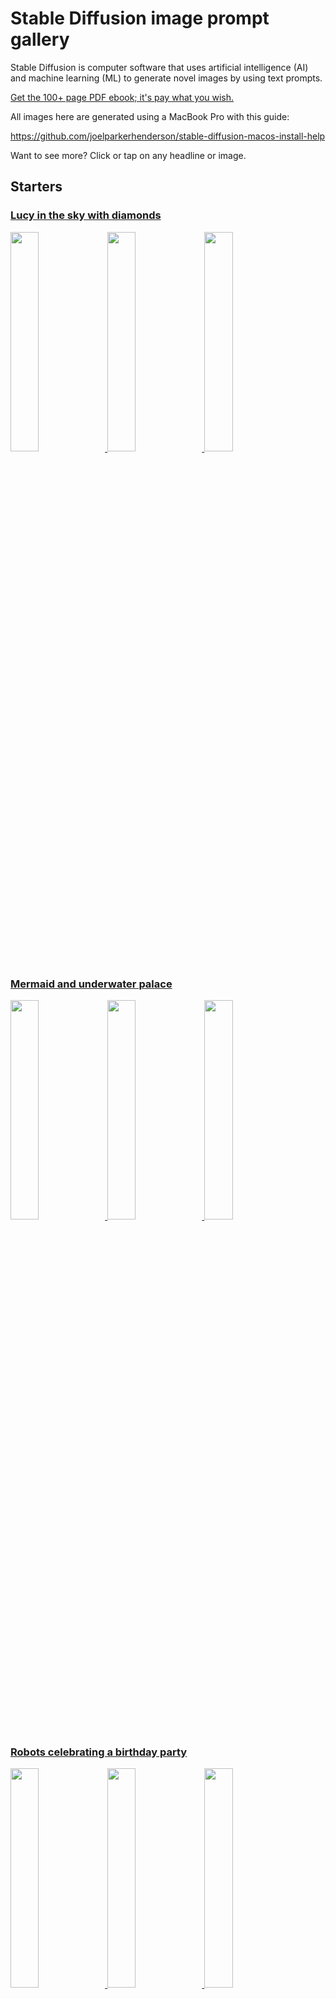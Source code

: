 # Stable Diffusion image prompt gallery

Stable Diffusion is computer software that uses artificial intelligence (AI)
and machine learning (ML) to generate novel images by using text prompts.

[Get the 100+ page PDF ebook; it's pay what you wish.](https://joelparkerhenderson.gumroad.com/stable-diffusion-image-prompt-gallery-book)

All images here are generated using a MacBook Pro with this guide:

https://github.com/joelparkerhenderson/stable-diffusion-macos-install-help

Want to see more? Click or tap on any headline or image.


## Starters


### [Lucy in the sky with diamonds](groups/lucy-in-the-sky-with-diamonds-the-beatles)

<a href="groups/lucy-in-the-sky-with-diamonds-the-beatles"><img loading="lazy" width="30%" src="groups/lucy-in-the-sky-with-diamonds-the-beatles/1.png">&nbsp;<img loading="lazy" width="30%" src="groups/lucy-in-the-sky-with-diamonds-the-beatles/2.png">&nbsp;<img loading="lazy" width="30%" src="groups/lucy-in-the-sky-with-diamonds-the-beatles/3.png"></a>


### [Mermaid and underwater palace](groups/mermaid-and-underwater-palace)

<a href="groups/mermaid-and-underwater-palace"><img loading="lazy" width="30%" src="groups/mermaid-and-underwater-palace/1.png">&nbsp;<img loading="lazy" width="30%" src="groups/mermaid-and-underwater-palace/2.png">&nbsp;<img loading="lazy" width="30%" src="groups/mermaid-and-underwater-palace/3.png"></a>


### [Robots celebrating a birthday party](groups/robots-celebrating-a-birthday-party)

<a href="groups/robots-celebrating-a-birthday-party"><img loading="lazy" width="30%" src="groups/robots-celebrating-a-birthday-party/1.png">&nbsp;<img loading="lazy" width="30%" src="groups/robots-celebrating-a-birthday-party/2.png">&nbsp;<img loading="lazy" width="30%" src="groups/robots-celebrating-a-birthday-party/3.png"></a>


### [Comic book superhero battling evil](groups/comic-book-superhero-battling-evil)

<a href="groups/comic-book-superhero-battling-evil"><img loading="lazy" width="30%" src="groups/comic-book-superhero-battling-evil/1.png">&nbsp;<img loading="lazy" width="30%" src="groups/comic-book-superhero-battling-evil/2.png">&nbsp;<img loading="lazy" width="30%" src="groups/comic-book-superhero-battling-evil/3.png"></a>


### [Redhead goddess with poodle in the style of Klimt](groups/redhead-goddess-with-poodle-in-the-style-of-klimt)

<a href="groups/redhead-goddess-with-poodle-in-the-style-of-klimt"><img loading="lazy" width="30%" src="groups/redhead-goddess-with-poodle-in-the-style-of-klimt/1.png">&nbsp;<img loading="lazy" width="30%" src="groups/redhead-goddess-with-poodle-in-the-style-of-klimt/2.png">&nbsp;<img loading="lazy" width="30%" src="groups/redhead-goddess-with-poodle-in-the-style-of-klimt/3.png"></a>


### [Flying dragon breathing fire](groups/flying-dragon-breathing-fire)

<a href="groups/flying-dragon-breathing-fire"><img loading="lazy" width="30%" src="groups/flying-dragon-breathing-fire/1.png">&nbsp;<img loading="lazy" width="30%" src="groups/flying-dragon-breathing-fire/2.png">&nbsp;<img loading="lazy" width="30%" src="groups/flying-dragon-breathing-fire/3.png"></a>


## Song mixing


### [Halo & Energy & Summer Renaissance (Beyoncé)](groups/halo-energy-summer-renaissance-beyonce)

<a href="groups/halo-energy-summer-renaissance-beyonce"><img loading="lazy" width="30%" src="groups/halo-energy-summer-renaissance-beyonce/1.png">&nbsp;<img loading="lazy" width="30%" src="groups/halo-energy-summer-renaissance-beyonce/2.png">&nbsp;<img loading="lazy" width="30%" src="groups/halo-energy-summer-renaissance-beyonce/3.png"></a>


### [Black Magic Woman & The Game Of Love (Santana)](groups/black-magic-woman-the-game-of-love-santana)

<a href="groups/black-magic-woman-the-game-of-love-santana"><img loading="lazy" width="30%" src="groups/black-magic-woman-the-game-of-love-santana/1.png">&nbsp;<img loading="lazy" width="30%" src="groups/black-magic-woman-the-game-of-love-santana/2.png">&nbsp;<img loading="lazy" width="30%" src="groups/black-magic-woman-the-game-of-love-santana/3.png"></a>


### [Amazing Grace & Day Dreaming (Aretha Franklin)](groups/amazing-grace-day-dreaming-aretha-franklin)

<a href="groups/amazing-grace-day-dreaming-aretha-franklin"><img loading="lazy" width="30%" src="groups/amazing-grace-day-dreaming-aretha-franklin/1.png">&nbsp;<img loading="lazy" width="30%" src="groups/amazing-grace-day-dreaming-aretha-franklin/2.png">&nbsp;<img loading="lazy" width="30%" src="groups/amazing-grace-day-dreaming-aretha-franklin/3.png"></a>


### [Mirrorball & Wonderland (Taylor Swift)](groups/mirrorball-wonderland-taylor-swift)

<a href="groups/mirrorball-wonderland-taylor-swift"><img loading="lazy" width="30%" src="groups/mirrorball-wonderland-taylor-swift/1.png">&nbsp;<img loading="lazy" width="30%" src="groups/mirrorball-wonderland-taylor-swift/2.png">&nbsp;<img loading="lazy" width="30%" src="groups/mirrorball-wonderland-taylor-swift/3.png"></a>


### [Yellow Submarine & Octopus's Garden (The Beatles)](groups/yellow-submarine-octopus-garden-the-beatles)

<a href="groups/yellow-submarine-octopus-garden-the-beatles"><img loading="lazy" width="30%" src="groups/yellow-submarine-octopus-garden-the-beatles/1.png">&nbsp;<img loading="lazy" width="30%" src="groups/yellow-submarine-octopus-garden-the-beatles/2.png">&nbsp;<img loading="lazy" width="30%" src="groups/yellow-submarine-octopus-garden-the-beatles/3.png"></a>


### [Just Dance & Perfect Illusion (Lady Gaga)](groups/just-dance-perfect-illusion-lady-gaga)

<a href="groups/just-dance-perfect-illusion-lady-gaga"><img loading="lazy" width="30%" src="groups/just-dance-perfect-illusion-lady-gaga/1.png">&nbsp;<img loading="lazy" width="30%" src="groups/just-dance-perfect-illusion-lady-gaga/2.png">&nbsp;<img loading="lazy" width="30%" src="groups/just-dance-perfect-illusion-lady-gaga/3.png"></a>


## Pretty flowers


### [Dragonfly with pretty flowers like paper collage](groups/dragonfly-with-pretty-flowers-like-paper-collage)

<a href="groups/dragonfly-with-pretty-flowers-like-paper-collage"><img loading="lazy" width="30%" src="groups/dragonfly-with-pretty-flowers-like-paper-collage/1.png">&nbsp;<img loading="lazy" width="30%" src="groups/dragonfly-with-pretty-flowers-like-paper-collage/2.png">&nbsp;<img loading="lazy" width="30%" src="groups/dragonfly-with-pretty-flowers-like-paper-collage/3.png"></a>


### [Hummingbird with pretty flowers like crayon drawing](groups/hummingbird-with-pretty-flowers-like-crayon-drawing)

<a href="groups/hummingbird-with-pretty-flowers-like-crayon-drawing"><img loading="lazy" width="30%" src="groups/hummingbird-with-pretty-flowers-like-crayon-drawing/1.png">&nbsp;<img loading="lazy" width="30%" src="groups/hummingbird-with-pretty-flowers-like-crayon-drawing/2.png">&nbsp;<img loading="lazy" width="30%" src="groups/hummingbird-with-pretty-flowers-like-crayon-drawing/3.png"></a>


### [Butterfly with pretty flowers like stained glass](groups/butterfly-with-pretty-flowers-like-stained-glass)

<a href="groups/butterfly-with-pretty-flowers-like-stained-glass"><img loading="lazy" width="30%" src="groups/butterfly-with-pretty-flowers-like-stained-glass/1.png">&nbsp;<img loading="lazy" width="30%" src="groups/butterfly-with-pretty-flowers-like-stained-glass/2.png">&nbsp;<img loading="lazy" width="30%" src="groups/butterfly-with-pretty-flowers-like-stained-glass/3.png"></a>


### [Honeybee with pretty flowers like oil painting](groups/honeybee-with-pretty-flowers-like-oil-painting)

<a href="groups/honeybee-with-pretty-flowers-like-oil-painting"><img loading="lazy" width="30%" src="groups/honeybee-with-pretty-flowers-like-oil-painting/1.png">&nbsp;<img loading="lazy" width="30%" src="groups/honeybee-with-pretty-flowers-like-oil-painting/2.png">&nbsp;<img loading="lazy" width="30%" src="groups/honeybee-with-pretty-flowers-like-oil-painting/3.png"></a>


### [Songbird with pretty flowers like tile mosaic](groups/songbird-with-pretty-flowers-like-tile-mosaic)

<a href="groups/songbird-with-pretty-flowers-like-tile-mosaic"><img loading="lazy" width="30%" src="groups/songbird-with-pretty-flowers-like-tile-mosaic/1.png">&nbsp;<img loading="lazy" width="30%" src="groups/songbird-with-pretty-flowers-like-tile-mosaic/2.png">&nbsp;<img loading="lazy" width="30%" src="groups/songbird-with-pretty-flowers-like-tile-mosaic/3.png"></a>


### [Parrot with pretty flowers like tile mosaic](groups/parrot-with-pretty-flowers-like-watercolor)

<a href="groups/parrot-with-pretty-flowers-like-watercolor"><img loading="lazy" width="30%" src="groups/parrot-with-pretty-flowers-like-watercolor/1.png">&nbsp;<img loading="lazy" width="30%" src="groups/parrot-with-pretty-flowers-like-watercolor/2.png">&nbsp;<img loading="lazy" width="30%" src="groups/parrot-with-pretty-flowers-like-watercolor/3.png"></a>


### [Ladybug with pretty flowers as cartoon](groups/ladybug-with-pretty-flowers-as-cartoon)

<a href="groups/ladybug-with-pretty-flowers-as-cartoon"><img loading="lazy" width="30%" src="groups/ladybug-with-pretty-flowers-as-cartoon/1.png">&nbsp;<img loading="lazy" width="30%" src="groups/ladybug-with-pretty-flowers-as-cartoon/2.png">&nbsp;<img loading="lazy" width="30%" src="groups/ladybug-with-pretty-flowers-as-cartoon/3.png"></a>


## People dancing


### [Electronica EDM festival with dancing people](groups/electronica-edm-festival-with-dancing-people)

<a href="groups/electronica-edm-festival-with-dancing-people"><img loading="lazy" width="30%" src="groups/electronica-edm-festival-with-dancing-people/1.png">&nbsp;<img loading="lazy" width="30%" src="groups/electronica-edm-festival-with-dancing-people/2.png">&nbsp;<img loading="lazy" width="30%" src="groups/electronica-edm-festival-with-dancing-people/3.png"></a>


### [Edwardian Ball with people dancing in costume](groups/edwardian-ball-with-people-dancing-in-costume)

<a href="groups/edwardian-ball-with-people-dancing-in-costume"><img loading="lazy" width="30%" src="groups/edwardian-ball-with-people-dancing-in-costume/1.png">&nbsp;<img loading="lazy" width="30%" src="groups/edwardian-ball-with-people-dancing-in-costume/2.png">&nbsp;<img loading="lazy" width="30%" src="groups/edwardian-ball-with-people-dancing-in-costume/3.png"></a>


## [Bollywood musical with dancing people singing songs](groups/bollywood-musical-with-dancing-people-singing-songs/montage-tile-3x3.png)

<a href="groups/bollywood-musical-with-dancing-people-singing-songs"><img loading="lazy" width="30%" src="groups/bollywood-musical-with-dancing-people-singing-songs/1.png">&nbsp;<img loading="lazy" width="30%" src="groups/bollywood-musical-with-dancing-people-singing-songs/2.png">&nbsp;<img loading="lazy" width="30%" src="groups/bollywood-musical-with-dancing-people-singing-songs/3.png"></a>


### [Burning Man art with dancing people at night](groups/burningman-art-with-dancing-people-at-night)

<a href="groups/burningman-art-with-dancing-people-at-night"><img loading="lazy" width="30%" src="groups/burningman-art-with-dancing-people-at-night/1.png">&nbsp;<img loading="lazy" width="30%" src="groups/burningman-art-with-dancing-people-at-night/2.png">&nbsp;<img loading="lazy" width="30%" src="groups/burningman-art-with-dancing-people-at-night/3.png"></a>


### [Holi festival of colors with dancing people in India](groups/holi-festival-of-colors-with-dancing-people-in-india)

<a href="groups/holi-festival-of-colors-with-dancing-people-in-india"><img loading="lazy" width="30%" src="groups/holi-festival-of-colors-with-dancing-people-in-india/1.png">&nbsp;<img loading="lazy" width="30%" src="groups/holi-festival-of-colors-with-dancing-people-in-india/2.png">&nbsp;<img loading="lazy" width="30%" src="groups/holi-festival-of-colors-with-dancing-people-in-india/3.png"></a>


### [Renaissance ball with dancing people doing a waltz](groups/renaissance-ball-with-dancing-people-doing-a-waltz)

<a href="groups/renaissance-ball-with-dancing-people-doing-a-waltz"><img loading="lazy" width="30%" src="groups/renaissance-ball-with-dancing-people-doing-a-waltz/1.png">&nbsp;<img loading="lazy" width="30%" src="groups/renaissance-ball-with-dancing-people-doing-a-waltz/2.png">&nbsp;<img loading="lazy" width="30%" src="groups/renaissance-ball-with-dancing-people-doing-a-waltz/3.png"></a>


## [Broadway musical with dancing people and singing](groups/broadway-musical-with-dancing-people-and-singing/montage-tile-3x3.png)

<a href="groups/broadway-musical-with-dancing-people-and-singing"><img loading="lazy" width="30%" src="groups/broadway-musical-with-dancing-people-and-singing/1.png">&nbsp;<img loading="lazy" width="30%" src="groups/broadway-musical-with-dancing-people-and-singing/2.png">&nbsp;<img loading="lazy" width="30%" src="groups/broadway-musical-with-dancing-people-and-singing/3.png"></a>


## Fantasy fiction


### [Unicorn galloping with rainbows](groups/unicorn-galloping-with-rainbows)

<a href="groups/unicorn-galloping-with-rainbows"><img loading="lazy" width="30%" src="groups/unicorn-galloping-with-rainbows/1.png">&nbsp;<img loading="lazy" width="30%" src="groups/unicorn-galloping-with-rainbows/2.png">&nbsp;<img loading="lazy" width="30%" src="groups/unicorn-galloping-with-rainbows/3.png"></a>


### [Lord of the Rings Rivendell fantasy forest](groups/lord-of-the-rings-rivendell-fantasy-forest)

<a href="groups/lord-of-the-rings-rivendell-fantasy-forest"><img loading="lazy" width="30%" src="groups/lord-of-the-rings-rivendell-fantasy-forest/1.png">&nbsp;<img loading="lazy" width="30%" src="groups/lord-of-the-rings-rivendell-fantasy-forest/2.png">&nbsp;<img loading="lazy" width="30%" src="groups/lord-of-the-rings-rivendell-fantasy-forest/3.png"></a>


### [Wizard with a magic wand casting a spell](groups/wizard-with-a-magic-wand-casting-a-spell)

<a href="groups/wizard-with-a-magic-wand-casting-a-spell"><img loading="lazy" width="30%" src="groups/wizard-with-a-magic-wand-casting-a-spell/1.png">&nbsp;<img loading="lazy" width="30%" src="groups/wizard-with-a-magic-wand-casting-a-spell/2.png">&nbsp;<img loading="lazy" width="30%" src="groups/wizard-with-a-magic-wand-casting-a-spell/3.png"></a>


### [Tarot card that can predict the future](groups/tarot-card-that-can-predict-the-future)

<a href="groups/tarot-card-that-can-predict-the-future"><img loading="lazy" width="30%" src="groups/tarot-card-that-can-predict-the-future/1.png">&nbsp;<img loading="lazy" width="30%" src="groups/tarot-card-that-can-predict-the-future/2.png">&nbsp;<img loading="lazy" width="30%" src="groups/tarot-card-that-can-predict-the-future/3.png"></a>


### [Pirate ship sails on ocean waves](groups/pirate-ship-sails-on-ocean-waves)

<a href="groups/pirate-ship-sails-on-ocean-waves"><img loading="lazy" width="30%" src="groups/pirate-ship-sails-on-ocean-waves/1.png">&nbsp;<img loading="lazy" width="30%" src="groups/pirate-ship-sails-on-ocean-waves/2.png">&nbsp;<img loading="lazy" width="30%" src="groups/pirate-ship-sails-on-ocean-waves/3.png"></a>


### [Legend of the Fountain of Youth](groups/legend-of-the-fountain-of-youth)

<a href="groups/legend-of-the-fountain-of-youth"><img loading="lazy" width="30%" src="groups/legend-of-the-fountain-of-youth/1.png">&nbsp;<img loading="lazy" width="30%" src="groups/legend-of-the-fountain-of-youth/2.png">&nbsp;<img loading="lazy" width="30%" src="groups/legend-of-the-fountain-of-youth/3.png"></a>


## Surrealist creatures


### [Surrealist sea creatures](groups/surrealist-sea-creatures)

<a href="groups/surrealist-sea-creatures"><img loading="lazy" width="30%" src="groups/surrealist-sea-creatures/1.png">&nbsp;<img loading="lazy" width="30%" src="groups/surrealist-sea-creatures/2.png">&nbsp;<img loading="lazy" width="30%" src="groups/surrealist-sea-creatures/3.png"></a>


### [Surrealist forest creatures](groups/surrealist-forest-creatures)

<a href="groups/surrealist-forest-creatures"><img loading="lazy" width="30%" src="groups/surrealist-forest-creatures/1.png">&nbsp;<img loading="lazy" width="30%" src="groups/surrealist-forest-creatures/2.png">&nbsp;<img loading="lazy" width="30%" src="groups/surrealist-forest-creatures/3.png"></a>


### [Surrealist sky creatures](groups/surrealist-sky-creatures)

<a href="groups/surrealist-sky-creatures"><img loading="lazy" width="30%" src="groups/surrealist-sky-creatures/1.png">&nbsp;<img loading="lazy" width="30%" src="groups/surrealist-sky-creatures/2.png">&nbsp;<img loading="lazy" width="30%" src="groups/surrealist-sky-creatures/3.png"></a>


### [Surrealist mountain creatures](groups/surrealist-mountain-creatures)

<a href="groups/surrealist-mountain-creatures"><img loading="lazy" width="30%" src="groups/surrealist-mountain-creatures/1.png">&nbsp;<img loading="lazy" width="30%" src="groups/surrealist-mountain-creatures/2.png">&nbsp;<img loading="lazy" width="30%" src="groups/surrealist-mountain-creatures/3.png"></a>


### [Surrealist desert creatures](groups/surrealist-desert-creatures)

<a href="groups/surrealist-desert-creatures"><img loading="lazy" width="30%" src="groups/surrealist-desert-creatures/1.png">&nbsp;<img loading="lazy" width="30%" src="groups/surrealist-desert-creatures/2.png">&nbsp;<img loading="lazy" width="30%" src="groups/surrealist-desert-creatures/3.png"></a>


### [Surrealist ice creatures](groups/surrealist-ice-creatures)

<a href="groups/surrealist-ice-creatures"><img loading="lazy" width="30%" src="groups/surrealist-ice-creatures/1.png">&nbsp;<img loading="lazy" width="30%" src="groups/surrealist-ice-creatures/2.png">&nbsp;<img loading="lazy" width="30%" src="groups/surrealist-ice-creatures/3.png"></a>


### [Surrealist space creatures](groups/surrealist-space-creatures)

<a href="groups/surrealist-space-creatures"><img loading="lazy" width="30%" src="groups/surrealist-space-creatures/1.png">&nbsp;<img loading="lazy" width="30%" src="groups/surrealist-space-creatures/2.png">&nbsp;<img loading="lazy" width="30%" src="groups/surrealist-space-creatures/3.png"></a>


## Animal in the style of an artist


### [Alexander Calder](groups/animal-in-the-style-of-alexander-calder)

<a href="groups/animal-in-the-style-of-alexander-calder"><img loading="lazy" width="30%" src="groups/animal-in-the-style-of-alexander-calder/1.png">&nbsp;<img loading="lazy" width="30%" src="groups/animal-in-the-style-of-alexander-calder/2.png">&nbsp;<img loading="lazy" width="30%" src="groups/animal-in-the-style-of-alexander-calder/3.png"></a>


### [Alma Thomas](groups/animal-in-the-style-of-alma-thomas)

<a href="groups/animal-in-the-style-of-alma-thomas"><img loading="lazy" width="30%" src="groups/animal-in-the-style-of-alma-thomas/1.png">&nbsp;<img loading="lazy" width="30%" src="groups/animal-in-the-style-of-alma-thomas/2.png">&nbsp;<img loading="lazy" width="30%" src="groups/animal-in-the-style-of-alma-thomas/3.png"></a>


### [Amrita Sher-Gil](groups/animal-in-the-style-of-amrita-sher-gil)

<a href="groups/animal-in-the-style-of-amrita-sher-gil"><img loading="lazy" width="30%" src="groups/animal-in-the-style-of-amrita-sher-gil/1.png">&nbsp;<img loading="lazy" width="30%" src="groups/animal-in-the-style-of-amrita-sher-gil/2.png">&nbsp;<img loading="lazy" width="30%" src="groups/animal-in-the-style-of-amrita-sher-gil/3.png"></a>


### [Artemisia Gentileschi](groups/animal-in-the-style-of-artemisia-gentileschi)

<a href="groups/animal-in-the-style-of-artemisia-gentileschi"><img loading="lazy" width="30%" src="groups/animal-in-the-style-of-artemisia-gentileschi/1.png">&nbsp;<img loading="lazy" width="30%" src="groups/animal-in-the-style-of-artemisia-gentileschi/2.png">&nbsp;<img loading="lazy" width="30%" src="groups/animal-in-the-style-of-artemisia-gentileschi/3.png"></a>


### [Berthe Morisot](groups/animal-in-the-style-of-berthe-morisot)

<a href="groups/animal-in-the-style-of-berthe-morisot"><img loading="lazy" width="30%" src="groups/animal-in-the-style-of-berthe-morisot/1.png">&nbsp;<img loading="lazy" width="30%" src="groups/animal-in-the-style-of-berthe-morisot/2.png">&nbsp;<img loading="lazy" width="30%" src="groups/animal-in-the-style-of-berthe-morisot/3.png"></a>


### [Catrin Welz-Stein](groups/animal-in-the-style-of-catrin-welz-stein)

<a href="groups/animal-in-the-style-of-catrin-welz-stein"><img loading="lazy" width="30%" src="groups/animal-in-the-style-of-catrin-welz-stein/1.png">&nbsp;<img loading="lazy" width="30%" src="groups/animal-in-the-style-of-catrin-welz-stein/2.png">&nbsp;<img loading="lazy" width="30%" src="groups/animal-in-the-style-of-catrin-welz-stein/3.png"></a>


### [Claude Monet](groups/animal-in-the-style-of-claude-monet)

<a href="groups/animal-in-the-style-of-claude-monet"><img loading="lazy" width="30%" src="groups/animal-in-the-style-of-claude-monet/1.png">&nbsp;<img loading="lazy" width="30%" src="groups/animal-in-the-style-of-claude-monet/2.png">&nbsp;<img loading="lazy" width="30%" src="groups/animal-in-the-style-of-claude-monet/3.png"></a>


### [Élisabeth Vigée Le Brun](groups/animal-in-the-style-of-elisabeth-vigee-le-brun)

<a href="groups/animal-in-the-style-of-elisabeth-vigee-le-brun"><img loading="lazy" width="30%" src="groups/animal-in-the-style-of-elisabeth-vigee-le-brun/1.png">&nbsp;<img loading="lazy" width="30%" src="groups/animal-in-the-style-of-elisabeth-vigee-le-brun/2.png">&nbsp;<img loading="lazy" width="30%" src="groups/animal-in-the-style-of-elisabeth-vigee-le-brun/3.png"></a>


### [Frida Kahlo](groups/animal-in-the-style-of-frida-kahlo)

<a href="groups/animal-in-the-style-of-frida-kahlo"><img loading="lazy" width="30%" src="groups/animal-in-the-style-of-frida-kahlo/1.png">&nbsp;<img loading="lazy" width="30%" src="groups/animal-in-the-style-of-frida-kahlo/2.png">&nbsp;<img loading="lazy" width="30%" src="groups/animal-in-the-style-of-frida-kahlo/3.png"></a>


### [Georgia O'Keeffe](groups/animal-in-the-style-of-georgia-okeeffe)

<a href="groups/animal-in-the-style-of-georgia-okeeffe"><img loading="lazy" width="30%" src="groups/animal-in-the-style-of-georgia-okeeffe/1.png">&nbsp;<img loading="lazy" width="30%" src="groups/animal-in-the-style-of-georgia-okeeffe/2.png">&nbsp;<img loading="lazy" width="30%" src="groups/animal-in-the-style-of-georgia-okeeffe/3.png"></a>


### [Gustav Klimt](groups/animal-in-the-style-of-gustav-klimt)

<a href="groups/animal-in-the-style-of-gustav-klimt"><img loading="lazy" width="30%" src="groups/animal-in-the-style-of-gustav-klimt/1.png">&nbsp;<img loading="lazy" width="30%" src="groups/animal-in-the-style-of-gustav-klimt/2.png">&nbsp;<img loading="lazy" width="30%" src="groups/animal-in-the-style-of-gustav-klimt/3.png"></a>


### [Helen Frankenthaler](groups/animal-in-the-style-of-helen-frankenthaler)

<a href="groups/animal-in-the-style-of-helen-frankenthaler"><img loading="lazy" width="30%" src="groups/animal-in-the-style-of-helen-frankenthaler/1.png">&nbsp;<img loading="lazy" width="30%" src="groups/animal-in-the-style-of-helen-frankenthaler/2.png">&nbsp;<img loading="lazy" width="30%" src="groups/animal-in-the-style-of-helen-frankenthaler/3.png"></a>


### [Henri Matisse](groups/animal-in-the-style-of-henri-matisse)

<a href="groups/animal-in-the-style-of-henri-matisse"><img loading="lazy" width="30%" src="groups/animal-in-the-style-of-henri-matisse/1.png">&nbsp;<img loading="lazy" width="30%" src="groups/animal-in-the-style-of-henri-matisse/2.png">&nbsp;<img loading="lazy" width="30%" src="groups/animal-in-the-style-of-henri-matisse/3.png"></a>


### [Henry Ossawa Tanner](groups/animal-in-the-style-of-henry-ossawa-tanner)

<a href="groups/animal-in-the-style-of-henry-ossawa-tanner"><img loading="lazy" width="30%" src="groups/animal-in-the-style-of-henry-ossawa-tanner/1.png">&nbsp;<img loading="lazy" width="30%" src="groups/animal-in-the-style-of-henry-ossawa-tanner/2.png">&nbsp;<img loading="lazy" width="30%" src="groups/animal-in-the-style-of-henry-ossawa-tanner/3.png"></a>


### [Hilma af Klint](groups/animal-in-the-style-of-hilma-af-klint)

<a href="groups/animal-in-the-style-of-hilma-af-klint"><img loading="lazy" width="30%" src="groups/animal-in-the-style-of-hilma-af-klint/1.png">&nbsp;<img loading="lazy" width="30%" src="groups/animal-in-the-style-of-hilma-af-klint/2.png">&nbsp;<img loading="lazy" width="30%" src="groups/animal-in-the-style-of-hilma-af-klint/3.png"></a>


### [Jean-Michel Basquiat](groups/animal-in-the-style-of-jean-michel-basquiat)

<a href="groups/animal-in-the-style-of-jean-michel-basquiat"><img loading="lazy" width="30%" src="groups/animal-in-the-style-of-jean-michel-basquiat/1.png">&nbsp;<img loading="lazy" width="30%" src="groups/animal-in-the-style-of-jean-michel-basquiat/2.png">&nbsp;<img loading="lazy" width="30%" src="groups/animal-in-the-style-of-jean-michel-basquiat/3.png"></a>


### [Jeff Koons](groups/animal-in-the-style-of-jeff-koons)

<a href="groups/animal-in-the-style-of-jeff-koons"><img loading="lazy" width="30%" src="groups/animal-in-the-style-of-jeff-koons/1.png">&nbsp;<img loading="lazy" width="30%" src="groups/animal-in-the-style-of-jeff-koons/2.png">&nbsp;<img loading="lazy" width="30%" src="groups/animal-in-the-style-of-jeff-koons/3.png"></a>


### [Johannes Vermeer](groups/animal-in-the-style-of-johannes-vermeer)

<a href="groups/animal-in-the-style-of-johannes-vermeer"><img loading="lazy" width="30%" src="groups/animal-in-the-style-of-johannes-vermeer/1.png">&nbsp;<img loading="lazy" width="30%" src="groups/animal-in-the-style-of-johannes-vermeer/2.png">&nbsp;<img loading="lazy" width="30%" src="groups/animal-in-the-style-of-johannes-vermeer/3.png"></a>


### [Josephine Wall](groups/animal-in-the-style-of-josephine-wall)

<a href="groups/animal-in-the-style-of-josephine-wall"><img loading="lazy" width="30%" src="groups/animal-in-the-style-of-josephine-wall/1.png">&nbsp;<img loading="lazy" width="30%" src="groups/animal-in-the-style-of-josephine-wall/2.png">&nbsp;<img loading="lazy" width="30%" src="groups/animal-in-the-style-of-josephine-wall/3.png"></a>


### [Kehinde Wiley](groups/animal-in-the-style-of-kehinde-wiley)

<a href="groups/animal-in-the-style-of-kehinde-wiley"><img loading="lazy" width="30%" src="groups/animal-in-the-style-of-kehinde-wiley/1.png">&nbsp;<img loading="lazy" width="30%" src="groups/animal-in-the-style-of-kehinde-wiley/2.png">&nbsp;<img loading="lazy" width="30%" src="groups/animal-in-the-style-of-kehinde-wiley/3.png"></a>


### [Leonardo da Vinci](groups/animal-in-the-style-of-leonardo-da-vinci)

<a href="groups/animal-in-the-style-of-leonardo-da-vinci"><img loading="lazy" width="30%" src="groups/animal-in-the-style-of-leonardo-da-vinci/1.png">&nbsp;<img loading="lazy" width="30%" src="groups/animal-in-the-style-of-leonardo-da-vinci/2.png">&nbsp;<img loading="lazy" width="30%" src="groups/animal-in-the-style-of-leonardo-da-vinci/3.png"></a>


### [Leonora Carrington](groups/animal-in-the-style-of-leonora-carrington)

<a href="groups/animal-in-the-style-of-leonora-carrington"><img loading="lazy" width="30%" src="groups/animal-in-the-style-of-leonora-carrington/1.png">&nbsp;<img loading="lazy" width="30%" src="groups/animal-in-the-style-of-leonora-carrington/2.png">&nbsp;<img loading="lazy" width="30%" src="groups/animal-in-the-style-of-leonora-carrington/3.png"></a>


### [Louise Bourgeois](groups/animal-in-the-style-of-louise-bourgeois)

<a href="groups/animal-in-the-style-of-louise-bourgeois"><img loading="lazy" width="30%" src="groups/animal-in-the-style-of-louise-bourgeois/1.png">&nbsp;<img loading="lazy" width="30%" src="groups/animal-in-the-style-of-louise-bourgeois/2.png">&nbsp;<img loading="lazy" width="30%" src="groups/animal-in-the-style-of-louise-bourgeois/3.png"></a>


### [Mary Cassat](groups/animal-in-the-style-of-mary-cassat)

<a href="groups/animal-in-the-style-of-mary-cassat"><img loading="lazy" width="30%" src="groups/animal-in-the-style-of-mary-cassat/1.png">&nbsp;<img loading="lazy" width="30%" src="groups/animal-in-the-style-of-mary-cassat/2.png">&nbsp;<img loading="lazy" width="30%" src="groups/animal-in-the-style-of-mary-cassat/3.png"></a>


### [Norman Rockwell](groups/animal-in-the-style-of-norman-rockwell)

<a href="groups/animal-in-the-style-of-norman-rockwell"><img loading="lazy" width="30%" src="groups/animal-in-the-style-of-norman-rockwell/1.png">&nbsp;<img loading="lazy" width="30%" src="groups/animal-in-the-style-of-norman-rockwell/2.png">&nbsp;<img loading="lazy" width="30%" src="groups/animal-in-the-style-of-norman-rockwell/3.png"></a>


### [Pablo Picasso](groups/animal-in-the-style-of-pablo-picasso)

<a href="groups/animal-in-the-style-of-pablo-picasso"><img loading="lazy" width="30%" src="groups/animal-in-the-style-of-pablo-picasso/1.png">&nbsp;<img loading="lazy" width="30%" src="groups/animal-in-the-style-of-pablo-picasso/2.png">&nbsp;<img loading="lazy" width="30%" src="groups/animal-in-the-style-of-pablo-picasso/3.png"></a>


### [Pan Yuliang](groups/animal-in-the-style-of-pan-yuliang)

<a href="groups/animal-in-the-style-of-pan-yuliang"><img loading="lazy" width="30%" src="groups/animal-in-the-style-of-pan-yuliang/1.png">&nbsp;<img loading="lazy" width="30%" src="groups/animal-in-the-style-of-pan-yuliang/2.png">&nbsp;<img loading="lazy" width="30%" src="groups/animal-in-the-style-of-pan-yuliang/3.png"></a>


### [Roy Lichtenstein](groups/animal-in-the-style-of-roy-lichtenstein)

<a href="groups/animal-in-the-style-of-roy-lichtenstein"><img loading="lazy" width="30%" src="groups/animal-in-the-style-of-roy-lichtenstein/1.png">&nbsp;<img loading="lazy" width="30%" src="groups/animal-in-the-style-of-roy-lichtenstein/2.png">&nbsp;<img loading="lazy" width="30%" src="groups/animal-in-the-style-of-roy-lichtenstein/3.png"></a>


### [Salvador Dali](groups/animal-in-the-style-of-salvador-dali)

<a href="groups/animal-in-the-style-of-salvador-dali"><img loading="lazy" width="30%" src="groups/animal-in-the-style-of-salvador-dali/1.png">&nbsp;<img loading="lazy" width="30%" src="groups/animal-in-the-style-of-salvador-dali/2.png">&nbsp;<img loading="lazy" width="30%" src="groups/animal-in-the-style-of-salvador-dali/3.png"></a>


### [Tamara de Lempicka](groups/animal-in-the-style-of-tamara-de-lempicka)

<a href="groups/animal-in-the-style-of-tamara-de-lempicka"><img loading="lazy" width="30%" src="groups/animal-in-the-style-of-tamara-de-lempicka/1.png">&nbsp;<img loading="lazy" width="30%" src="groups/animal-in-the-style-of-tamara-de-lempicka/2.png">&nbsp;<img loading="lazy" width="30%" src="groups/animal-in-the-style-of-tamara-de-lempicka/3.png"></a>


### [Thomas Kincade](groups/animal-in-the-style-of-thomas-kinkade)

<a href="groups/animal-in-the-style-of-thomas-kinkade"><img loading="lazy" width="30%" src="groups/animal-in-the-style-of-thomas-kinkade/1.png">&nbsp;<img loading="lazy" width="30%" src="groups/animal-in-the-style-of-thomas-kinkade/2.png">&nbsp;<img loading="lazy" width="30%" src="groups/animal-in-the-style-of-thomas-kinkade/3.png"></a>


### [Vincent Van Gogh](groups/animal-in-the-style-of-vincent-van-gogh)

<a href="groups/animal-in-the-style-of-vincent-van-gogh"><img loading="lazy" width="30%" src="groups/animal-in-the-style-of-vincent-van-gogh/1.png">&nbsp;<img loading="lazy" width="30%" src="groups/animal-in-the-style-of-vincent-van-gogh/2.png">&nbsp;<img loading="lazy" width="30%" src="groups/animal-in-the-style-of-vincent-van-gogh/3.png"></a>


## Outer space


### [Space exploration with rocket ship and alien](groups/space-exploration-with-rocket-ship-and-alien)

<a href="groups/space-exploration-with-rocket-ship-and-alien"><img loading="lazy" width="30%" src="groups/space-exploration-with-rocket-ship-and-alien/1.png">&nbsp;<img loading="lazy" width="30%" src="groups/space-exploration-with-rocket-ship-and-alien/2.png">&nbsp;<img loading="lazy" width="30%" src="groups/space-exploration-with-rocket-ship-and-alien/3.png"></a>


### [Planets with moons and suns](groups/planet-with-moons-and-suns)

<a href="groups/planet-with-moons-and-suns"><img loading="lazy" width="30%" src="groups/planet-with-moons-and-suns/1.png">&nbsp;<img loading="lazy" width="30%" src="groups/planet-with-moons-and-suns/2.png">&nbsp;<img loading="lazy" width="30%" src="groups/planet-with-moons-and-suns/3.png"></a>


### [Interstellar space station interior](groups/interstellar-space-station-interior)

<a href="groups/interstellar-space-station-interior"><img loading="lazy" width="30%" src="groups/interstellar-space-station-interior/1.png">&nbsp;<img loading="lazy" width="30%" src="groups/interstellar-space-station-interior/2.png">&nbsp;<img loading="lazy" width="30%" src="groups/interstellar-space-station-interior/3.png"></a>


### [UFO alien arrival](groups/ufo-alien-arrival)

<a href="groups/ufo-alien-arrival"><img loading="lazy" width="30%" src="groups/ufo-alien-arrival/1.png">&nbsp;<img loading="lazy" width="30%" src="groups/ufo-alien-arrival/2.png">&nbsp;<img loading="lazy" width="30%" src="groups/ufo-alien-arrival/3.png"></a>


### [Spaceship flying through asteroids](groups/spaceship-flying-through-asteroids)

<a href="groups/spaceship-flying-through-asteroids"><img loading="lazy" width="30%" src="groups/spaceship-flying-through-asteroids/1.png">&nbsp;<img loading="lazy" width="30%" src="groups/spaceship-flying-through-asteroids/2.png">&nbsp;<img loading="lazy" width="30%" src="groups/spaceship-flying-through-asteroids/3.png"></a>


## Mythology illustration


### [Aboriginal mythology illustration](groups/aboriginal-mythology-illustration)

<a href="groups/aboriginal-mythology-illustration"><img loading="lazy" width="30%" src="groups/aboriginal-mythology-illustration/1.png">&nbsp;<img loading="lazy" width="30%" src="groups/aboriginal-mythology-illustration/2.png">&nbsp;<img loading="lazy" width="30%" src="groups/aboriginal-mythology-illustration/3.png"></a>


### [Arabian mythology illustration](groups/arabian-mythology-illustration)

<a href="groups/arabian-mythology-illustration"><img loading="lazy" width="30%" src="groups/arabian-mythology-illustration/1.png">&nbsp;<img loading="lazy" width="30%" src="groups/arabian-mythology-illustration/2.png">&nbsp;<img loading="lazy" width="30%" src="groups/arabian-mythology-illustration/3.png"></a>


### [Arthurian mythology illustration](groups/arthurian-mythology-illustration)

<a href="groups/arthurian-mythology-illustration"><img loading="lazy" width="30%" src="groups/arthurian-mythology-illustration/1.png">&nbsp;<img loading="lazy" width="30%" src="groups/arthurian-mythology-illustration/2.png">&nbsp;<img loading="lazy" width="30%" src="groups/arthurian-mythology-illustration/3.png"></a>


### [Aztec mythology illustration](groups/aztec-mythology-illustration)

<a href="groups/aztec-mythology-illustration"><img loading="lazy" width="30%" src="groups/aztec-mythology-illustration/1.png">&nbsp;<img loading="lazy" width="30%" src="groups/aztec-mythology-illustration/2.png">&nbsp;<img loading="lazy" width="30%" src="groups/aztec-mythology-illustration/3.png"></a>


### [Bantu mythology illustration](groups/bantu-mythology-illustration)

<a href="groups/bantu-mythology-illustration"><img loading="lazy" width="30%" src="groups/bantu-mythology-illustration/1.png">&nbsp;<img loading="lazy" width="30%" src="groups/bantu-mythology-illustration/2.png">&nbsp;<img loading="lazy" width="30%" src="groups/bantu-mythology-illustration/3.png"></a>


### [Buddhist mythology illustration](groups/buddhist-mythology-illustration)

<a href="groups/buddhist-mythology-illustration"><img loading="lazy" width="30%" src="groups/buddhist-mythology-illustration/1.png">&nbsp;<img loading="lazy" width="30%" src="groups/buddhist-mythology-illustration/2.png">&nbsp;<img loading="lazy" width="30%" src="groups/buddhist-mythology-illustration/3.png"></a>


### [Celtic mythology illustration](groups/celtic-mythology-illustration)

<a href="groups/celtic-mythology-illustration"><img loading="lazy" width="30%" src="groups/celtic-mythology-illustration/1.png">&nbsp;<img loading="lazy" width="30%" src="groups/celtic-mythology-illustration/2.png">&nbsp;<img loading="lazy" width="30%" src="groups/celtic-mythology-illustration/3.png"></a>


### [Cherokee mythology illustration](groups/cherokee-mythology-illustration)

<a href="groups/cherokee-mythology-illustration"><img loading="lazy" width="30%" src="groups/cherokee-mythology-illustration/1.png">&nbsp;<img loading="lazy" width="30%" src="groups/cherokee-mythology-illustration/2.png">&nbsp;<img loading="lazy" width="30%" src="groups/cherokee-mythology-illustration/3.png"></a>


### [Chinese mythology illustration](groups/chinese-mythology-illustration)

<a href="groups/chinese-mythology-illustration"><img loading="lazy" width="30%" src="groups/chinese-mythology-illustration/1.png">&nbsp;<img loading="lazy" width="30%" src="groups/chinese-mythology-illustration/2.png">&nbsp;<img loading="lazy" width="30%" src="groups/chinese-mythology-illustration/3.png"></a>


### [Christian mythology illustration](groups/christian-mythology-illustration)

<a href="groups/christian-mythology-illustration"><img loading="lazy" width="30%" src="groups/christian-mythology-illustration/1.png">&nbsp;<img loading="lazy" width="30%" src="groups/christian-mythology-illustration/2.png">&nbsp;<img loading="lazy" width="30%" src="groups/christian-mythology-illustration/3.png"></a>


### [Egyptian mythology illustration](groups/egyptian-mythology-illustration)

<a href="groups/egyptian-mythology-illustration"><img loading="lazy" width="30%" src="groups/egyptian-mythology-illustration/1.png">&nbsp;<img loading="lazy" width="30%" src="groups/egyptian-mythology-illustration/2.png">&nbsp;<img loading="lazy" width="30%" src="groups/egyptian-mythology-illustration/3.png"></a>


### [Greek mythology illustration](groups/greek-mythology-illustration)

<a href="groups/greek-mythology-illustration"><img loading="lazy" width="30%" src="groups/greek-mythology-illustration/1.png">&nbsp;<img loading="lazy" width="30%" src="groups/greek-mythology-illustration/2.png">&nbsp;<img loading="lazy" width="30%" src="groups/greek-mythology-illustration/3.png"></a>


### [Hindu mythology illustration](groups/hindu-mythology-illustration)

<a href="groups/hindu-mythology-illustration"><img loading="lazy" width="30%" src="groups/hindu-mythology-illustration/1.png">&nbsp;<img loading="lazy" width="30%" src="groups/hindu-mythology-illustration/2.png">&nbsp;<img loading="lazy" width="30%" src="groups/hindu-mythology-illustration/3.png"></a>


### [Inca mythology illustration](groups/inca-mythology-illustration)

<a href="groups/inca-mythology-illustration"><img loading="lazy" width="30%" src="groups/inca-mythology-illustration/1.png">&nbsp;<img loading="lazy" width="30%" src="groups/inca-mythology-illustration/2.png">&nbsp;<img loading="lazy" width="30%" src="groups/inca-mythology-illustration/3.png"></a>


### [Inuit mythology illustration](groups/inuit-mythology-illustration)

<a href="groups/inuit-mythology-illustration"><img loading="lazy" width="30%" src="groups/inuit-mythology-illustration/1.png">&nbsp;<img loading="lazy" width="30%" src="groups/inuit-mythology-illustration/2.png">&nbsp;<img loading="lazy" width="30%" src="groups/inuit-mythology-illustration/3.png"></a>


### [Japanese mythology illustration](groups/japanese-mythology-illustration)

<a href="groups/japanese-mythology-illustration"><img loading="lazy" width="30%" src="groups/japanese-mythology-illustration/1.png">&nbsp;<img loading="lazy" width="30%" src="groups/japanese-mythology-illustration/2.png">&nbsp;<img loading="lazy" width="30%" src="groups/japanese-mythology-illustration/3.png"></a>


### [Maya mythology illustration](groups/maya-mythology-illustration)

<a href="groups/maya-mythology-illustration"><img loading="lazy" width="30%" src="groups/maya-mythology-illustration/1.png">&nbsp;<img loading="lazy" width="30%" src="groups/maya-mythology-illustration/2.png">&nbsp;<img loading="lazy" width="30%" src="groups/maya-mythology-illustration/3.png"></a>


### [Mesoamerican mythology illustration](groups/mesoamerican-mythology-illustration)

<a href="groups/mesoamerican-mythology-illustration"><img loading="lazy" width="30%" src="groups/mesoamerican-mythology-illustration/1.png">&nbsp;<img loading="lazy" width="30%" src="groups/mesoamerican-mythology-illustration/2.png">&nbsp;<img loading="lazy" width="30%" src="groups/mesoamerican-mythology-illustration/3.png"></a>


### [Native American mythology illustration](groups/native-american-mythology-illustration)

<a href="groups/native-american-mythology-illustration"><img loading="lazy" width="30%" src="groups/native-american-mythology-illustration/1.png">&nbsp;<img loading="lazy" width="30%" src="groups/native-american-mythology-illustration/2.png">&nbsp;<img loading="lazy" width="30%" src="groups/native-american-mythology-illustration/3.png"></a>


### [Norse mythology illustration](groups/norse-mythology-illustration)

<a href="groups/norse-mythology-illustration"><img loading="lazy" width="30%" src="groups/norse-mythology-illustration/1.png">&nbsp;<img loading="lazy" width="30%" src="groups/norse-mythology-illustration/2.png">&nbsp;<img loading="lazy" width="30%" src="groups/norse-mythology-illustration/3.png"></a>


### [Swedish mythology illustration](groups/swedish-mythology-illustration)

<a href="groups/swedish-mythology-illustration"><img loading="lazy" width="30%" src="groups/swedish-mythology-illustration/1.png">&nbsp;<img loading="lazy" width="30%" src="groups/swedish-mythology-illustration/2.png">&nbsp;<img loading="lazy" width="30%" src="groups/swedish-mythology-illustration/3.png"></a>


### [Tibetan mythology illustration](groups/tibetan-mythology-illustration)

<a href="groups/tibetan-mythology-illustration"><img loading="lazy" width="30%" src="groups/tibetan-mythology-illustration/1.png">&nbsp;<img loading="lazy" width="30%" src="groups/tibetan-mythology-illustration/2.png">&nbsp;<img loading="lazy" width="30%" src="groups/tibetan-mythology-illustration/3.png"></a>


### [Vedic mythology illustration](groups/vedic-mythology-illustration)

<a href="groups/vedic-mythology-illustration"><img loading="lazy" width="30%" src="groups/vedic-mythology-illustration/1.png">&nbsp;<img loading="lazy" width="30%" src="groups/vedic-mythology-illustration/2.png">&nbsp;<img loading="lazy" width="30%" src="groups/vedic-mythology-illustration/3.png"></a>


### [Vodun mythology illustration](groups/vodun-mythology-illustration)

<a href="groups/vodun-mythology-illustration"><img loading="lazy" width="30%" src="groups/vodun-mythology-illustration/1.png">&nbsp;<img loading="lazy" width="30%" src="groups/vodun-mythology-illustration/2.png">&nbsp;<img loading="lazy" width="30%" src="groups/vodun-mythology-illustration/3.png"></a>


## Elemental creatures


### [Earth elemental creatures](groups/earth-elemental-creatures)

<a href="groups/earth-elemental-creatures"><img loading="lazy" width="30%" src="groups/earth-elemental-creatures/1.png">&nbsp;<img loading="lazy" width="30%" src="groups/earth-elemental-creatures/2.png">&nbsp;<img loading="lazy" width="30%" src="groups/earth-elemental-creatures/3.png"></a>


### [Air elemental creatures](groups/air-elemental-creatures)

<a href="groups/air-elemental-creatures"><img loading="lazy" width="30%" src="groups/air-elemental-creatures/1.png">&nbsp;<img loading="lazy" width="30%" src="groups/air-elemental-creatures/2.png">&nbsp;<img loading="lazy" width="30%" src="groups/air-elemental-creatures/3.png"></a>


### [Fire elemental creatures](groups/fire-elemental-creatures)

<a href="groups/fire-elemental-creatures"><img loading="lazy" width="30%" src="groups/fire-elemental-creatures/1.png">&nbsp;<img loading="lazy" width="30%" src="groups/fire-elemental-creatures/2.png">&nbsp;<img loading="lazy" width="30%" src="groups/fire-elemental-creatures/3.png"></a>


### [Water elemental creatures](groups/water-elemental-creatures)

<a href="groups/water-elemental-creatures"><img loading="lazy" width="30%" src="groups/water-elemental-creatures/1.png">&nbsp;<img loading="lazy" width="30%" src="groups/water-elemental-creatures/2.png">&nbsp;<img loading="lazy" width="30%" src="groups/water-elemental-creatures/3.png"></a>


### [Metal elemental creatures](groups/metal-elemental-creatures)

<a href="groups/metal-elemental-creatures"><img loading="lazy" width="30%" src="groups/metal-elemental-creatures/1.png">&nbsp;<img loading="lazy" width="30%" src="groups/metal-elemental-creatures/2.png">&nbsp;<img loading="lazy" width="30%" src="groups/metal-elemental-creatures/3.png"></a>


### [Lightning elemental creatures](groups/lightning-elemental-creatures)

<a href="groups/lightning-elemental-creatures"><img loading="lazy" width="30%" src="groups/lightning-elemental-creatures/1.png">&nbsp;<img loading="lazy" width="30%" src="groups/lightning-elemental-creatures/2.png">&nbsp;<img loading="lazy" width="30%" src="groups/lightning-elemental-creatures/3.png"></a>


## Animal environments


### [Wild west horses riding into the sunset](groups/wild-west-horses-riding-into-the-sunset)

<a href="groups/wild-west-horses-riding-into-the-sunset"><img loading="lazy" width="30%" src="groups/wild-west-horses-riding-into-the-sunset/1.png">&nbsp;<img loading="lazy" width="30%" src="groups/wild-west-horses-riding-into-the-sunset/2.png">&nbsp;<img loading="lazy" loading="lazy" width="30%" src="groups/wild-west-horses-riding-into-the-sunset/3.png"></a>


### [Fish swimming in an underwater coral reef](groups/fish-swimming-in-an-underwater-coral-reef)

<a href="groups/fish-swimming-in-an-underwater-coral-reef"><img loading="lazy" width="30%" src="groups/fish-swimming-in-an-underwater-coral-reef/1.png">&nbsp;<img loading="lazy" width="30%" src="groups/fish-swimming-in-an-underwater-coral-reef/2.png">&nbsp;<img loading="lazy" width="30%" src="groups/fish-swimming-in-an-underwater-coral-reef/3.png"></a>


### [Dinosaurs roaming the earth during the Jurassic era](groups/dinosaurs-roaming-the-earth-during-the-jurassic-era)

<a href="groups/dinosaurs-roaming-the-earth-during-the-jurassic-era"><img loading="lazy" width="30%" src="groups/dinosaurs-roaming-the-earth-during-the-jurassic-era/1.png">&nbsp;<img loading="lazy" width="30%" src="groups/dinosaurs-roaming-the-earth-during-the-jurassic-era/2.png">&nbsp;<img loading="lazy" width="30%" src="groups/dinosaurs-roaming-the-earth-during-the-jurassic-era/3.png"></a>


### [Animal in the style of crochet](groups/animal-in-the-style-of-crochet)

<a href="groups/animal-in-the-style-of-crochet"><img loading="lazy" width="30%" src="groups/animal-in-the-style-of-crochet/1.png">&nbsp;<img loading="lazy" width="30%" src="groups/animal-in-the-style-of-crochet/2.png">&nbsp;<img loading="lazy" width="30%" src="groups/animal-in-the-style-of-crochet/3.png"></a>


### [Microscopic view of a bug with iridescence](groups/microscopic-view-of-a-bug-with-iridescence)

<a href="groups/microscopic-view-of-a-bug-with-iridescence"><img loading="lazy" width="30%" src="groups/microscopic-view-of-a-bug-with-iridescence/1.png">&nbsp;<img loading="lazy" width="30%" src="groups/microscopic-view-of-a-bug-with-iridescence/2.png">&nbsp;<img loading="lazy" width="30%" src="groups/microscopic-view-of-a-bug-with-iridescence/3.png"></a>


### [Sea serpent underwater](groups/sea-serpent-underwater)

<a href="groups/sea-serpent-underwater"><img loading="lazy" width="30%" src="groups/sea-serpent-underwater/1.png">&nbsp;<img loading="lazy" width="30%" src="groups/sea-serpent-underwater/2.png">&nbsp;<img loading="lazy" width="30%" src="groups/sea-serpent-underwater/3.png"></a>



## Living places


### [Medieval castle with town faire](groups/medieval-castle-with-town-faire)

<a href="groups/medieval-castle-with-town-faire"><img loading="lazy" width="30%" src="groups/medieval-castle-with-town-faire/1.png">&nbsp;<img loading="lazy" width="30%" src="groups/medieval-castle-with-town-faire/2.png">&nbsp;<img loading="lazy" width="30%" src="groups/medieval-castle-with-town-faire/3.png"></a>


### [Hobbit village in The Shire](groups/hobbit-village-in-the-shire)

<a href="groups/hobbit-village-in-the-shire"><img loading="lazy" width="30%" src="groups/hobbit-village-in-the-shire/1.png">&nbsp;<img loading="lazy" width="30%" src="groups/hobbit-village-in-the-shire/2.png">&nbsp;<img loading="lazy" width="30%" src="groups/hobbit-village-in-the-shire/3.png"></a>


### [Seaside town painted like a watercolor](groups/seaside-town-painted-like-a-watercolor)

<a href="groups/seaside-town-painted-like-a-watercolor"><img loading="lazy" width="30%" src="groups/seaside-town-painted-like-a-watercolor/1.png">&nbsp;<img loading="lazy" width="30%" src="groups/seaside-town-painted-like-a-watercolor/2.png">&nbsp;<img loading="lazy" width="30%" src="groups/seaside-town-painted-like-a-watercolor/3.png"></a>


### [Cabin in the woods by a stream with a mountain](groups/cabin-in-the-woods-by-a-stream-with-a-mountain)

<a href="groups/cabin-in-the-woods-by-a-stream-with-a-mountain"><img loading="lazy" width="30%" src="groups/cabin-in-the-woods-by-a-stream-with-a-mountain/1.png">&nbsp;<img loading="lazy" width="30%" src="groups/cabin-in-the-woods-by-a-stream-with-a-mountain/2.png">&nbsp;<img loading="lazy" width="30%" src="groups/cabin-in-the-woods-by-a-stream-with-a-mountain/3.png"></a>


### [Modernist design home architecture with a pool](groups/modernist-design-home-architecture-with-a-pool)

<a href="groups/modernist-design-home-architecture-with-a-pool"><img loading="lazy" width="30%" src="groups/modernist-design-home-architecture-with-a-pool/1.png">&nbsp;<img loading="lazy" width="30%" src="groups/modernist-design-home-architecture-with-a-pool/2.png">&nbsp;<img loading="lazy" width="30%" src="groups/modernist-design-home-architecture-with-a-pool/3.png"></a>


### [Painted tipis for Indigenous Native Americans](groups/painted-tipis-for-indigenous-native-americans)

<a href="groups/painted-tipis-for-indigenous-native-americans"><img loading="lazy" width="30%" src="groups/painted-tipis-for-indigenous-native-americans/1.png">&nbsp;<img loading="lazy" width="30%" src="groups/painted-tipis-for-indigenous-native-americans/2.png">&nbsp;<img loading="lazy" width="30%" src="groups/painted-tipis-for-indigenous-native-americans/3.png"></a>


### [Classic apartment building on a busy street](groups/classic-apartment-building-on-a-busy-street)

<a href="groups/classic-apartment-building-on-a-busy-street"><img loading="lazy" width="30%" src="groups/classic-apartment-building-on-a-busy-street/1.png">&nbsp;<img loading="lazy" width="30%" src="groups/classic-apartment-building-on-a-busy-street/2.png">&nbsp;<img loading="lazy" width="30%" src="groups/classic-apartment-building-on-a-busy-street/3.png"></a>


## Delicious food


### [Delicious breakfast with vegan food](groups/delicious-breakfast-with-vegan-food)

<a href="groups/delicious-breakfast-with-vegan-food"><img loading="lazy" width="30%" src="groups/delicious-breakfast-with-vegan-food/1.png">&nbsp;<img loading="lazy" width="30%" src="groups/delicious-breakfast-with-vegan-food/2.png">&nbsp;<img loading="lazy" width="30%" src="groups/delicious-breakfast-with-vegan-food/3.png"></a>


### [Delicious lunch with healthy food](groups/delicious-lunch-with-healthy-food)

<a href="groups/delicious-lunch-with-healthy-food"><img loading="lazy" width="30%" src="groups/delicious-lunch-with-healthy-food/1.png">&nbsp;<img loading="lazy" width="30%" src="groups/delicious-lunch-with-healthy-food/2.png">&nbsp;<img loading="lazy" width="30%" src="groups/delicious-lunch-with-healthy-food/3.png"></a>


### [Delicious picnic with outdoorsy food](groups/delicious-picnic-with-outdoorsy-food)

<a href="groups/delicious-picnic-with-outdoorsy-food"><img loading="lazy" width="30%" src="groups/delicious-picnic-with-outdoorsy-food/1.png">&nbsp;<img loading="lazy" width="30%" src="groups/delicious-picnic-with-outdoorsy-food/2.png">&nbsp;<img loading="lazy" width="30%" src="groups/delicious-picnic-with-outdoorsy-food/3.png"></a>


### [Delicious dessert with tempting food](groups/delicious-dessert-with-tempting-food)

<a href="groups/delicious-dessert-with-tempting-food"><img loading="lazy" width="30%" src="groups/delicious-dessert-with-tempting-food/1.png">&nbsp;<img loading="lazy" width="30%" src="groups/delicious-dessert-with-tempting-food/2.png">&nbsp;<img loading="lazy" width="30%" src="groups/delicious-dessert-with-tempting-food/3.png"></a>


### [Delicious wine with candlelight food](groups/delicious-wine-with-candlelight-food)

<a href="groups/delicious-wine-with-candlelight-food"><img loading="lazy" width="30%" src="groups/delicious-wine-with-candlelight-food/1.png">&nbsp;<img loading="lazy" width="30%" src="groups/delicious-wine-with-candlelight-food/2.png">&nbsp;<img loading="lazy" width="30%" src="groups/delicious-wine-with-candlelight-food/3.png"></a>


## Miscellaneous



### [Big top circus with ringmaster and performers](groups/big-top-circus-with-ringmaster-and-performers)

<a href="groups/big-top-circus-with-ringmaster-and-performers"><img loading="lazy" width="30%" src="groups/big-top-circus-with-ringmaster-and-performers/1.png">&nbsp;<img loading="lazy" width="30%" src="groups/big-top-circus-with-ringmaster-and-performers/2.png">&nbsp;<img loading="lazy" width="30%" src="groups/big-top-circus-with-ringmaster-and-performers/3.png"></a>


### [Person with flower headpiece and elegant jewels](groups/person-with-flower-headpiece-and-elegant-jewels)

<a href="groups/person-with-flower-headpiece-and-elegant-jewels"><img loading="lazy" width="30%" src="groups/person-with-flower-headpiece-and-elegant-jewels/1.png">&nbsp;<img loading="lazy" width="30%" src="groups/person-with-flower-headpiece-and-elegant-jewels/2.png">&nbsp;<img loading="lazy" width="30%" src="groups/person-with-flower-headpiece-and-elegant-jewels/3.png"></a>


### [Close up of a person with a big smile](groups/close-up-of-a-person-with-a-big-smile)

<a href="groups/close-up-of-a-person-with-a-big-smile"><img loading="lazy" width="30%" src="groups/close-up-of-a-person-with-a-big-smile/1.png">&nbsp;<img loading="lazy" width="30%" src="groups/close-up-of-a-person-with-a-big-smile/2.png">&nbsp;<img loading="lazy" width="30%" src="groups/close-up-of-a-person-with-a-big-smile/3.png"></a>


### [Hot air balloon race over a town](groups/hot-air-balloon-race-over-a-town)

<a href="groups/hot-air-balloon-race-over-a-town"><img loading="lazy" width="30%" src="groups/hot-air-balloon-race-over-a-town/1.png">&nbsp;<img loading="lazy" width="30%" src="groups/hot-air-balloon-race-over-a-town/2.png">&nbsp;<img loading="lazy" width="30%" src="groups/hot-air-balloon-race-over-a-town/3.png"></a>


### [Abstract expressionism as fine art sculpture](groups/abstract-expressionism-as-fine-art-sculpture)

<a href="groups/abstract-expressionism-as-fine-art-sculpture"><img loading="lazy" width="30%" src="groups/abstract-expressionism-as-fine-art-sculpture/1.png">&nbsp;<img loading="lazy" width="30%" src="groups/abstract-expressionism-as-fine-art-sculpture/2.png">&nbsp;<img loading="lazy" width="30%" src="groups/abstract-expressionism-as-fine-art-sculpture/3.png"></a>


### [Ballet with dancing people in fancy opera house](groups/ballet-with-dancing-people-in-fancy-opera-house)

<a href="groups/ballet-with-dancing-people-in-fancy-opera-house"><img loading="lazy" width="30%" src="groups/ballet-with-dancing-people-in-fancy-opera-house/1.png">&nbsp;<img loading="lazy" width="30%" src="groups/ballet-with-dancing-people-in-fancy-opera-house/2.png">&nbsp;<img loading="lazy" width="30%" src="groups/ballet-with-dancing-people-in-fancy-opera-house/3.png"></a>


### [Monster truck rally big wheels](groups/monster-truck-rally-big-wheels)

<a href="groups/monster-truck-rally-big-wheels"><img loading="lazy" width="30%" src="groups/monster-truck-rally-big-wheels/1.png">&nbsp;<img loading="lazy" width="30%" src="groups/monster-truck-rally-big-wheels/2.png">&nbsp;<img loading="lazy" width="30%" src="groups/monster-truck-rally-big-wheels/3.png"></a>


### [Programmers writing software on laptops](groups/programmers-writing-software-on-laptops)

<a href="groups/programmers-writing-software-on-laptops"><img loading="lazy" width="30%" src="groups/programmers-writing-software-on-laptops/1.png">&nbsp;<img loading="lazy" width="30%" src="groups/programmers-writing-software-on-laptops/2.png">&nbsp;<img loading="lazy" width="30%" src="groups/
programmers-writing-software-on-laptops/3.png"></a>


### [Dreaming of feeling the emotion of joy](groups/dreaming-of-feeling-the-emotion-of-joy)

<a href="groups/dreaming-of-feeling-the-emotion-of-joy"><img loading="lazy" width="30%" src="groups/dreaming-of-feeling-the-emotion-of-joy/1.png">&nbsp;<img loading="lazy" width="30%" src="groups/dreaming-of-feeling-the-emotion-of-joy/2.png">&nbsp;<img loading="lazy" width="30%" src="groups/dreaming-of-feeling-the-emotion-of-joy/3.png"></a>


## Conclusion

Thanks for visiting this Stable Diffusion image prompt gallery.

All the images are generated on a MacBook Pro using this guide:

https://github.com/joelparkerhenderson/stable-diffusion-macos-install-help

Want to suggest ideas for images? Email joel@joelparkerhenderson.com.
